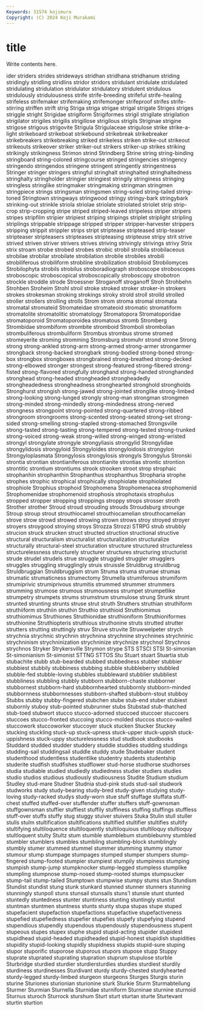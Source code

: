 ```yaml
---
Keywords: 31574 kojimura
Copyright: (C) 2024 Koji Murakami
---
```


# title

Write contents here.



ider striders strides strideways stridhan stridhana stridhanum
striding stridingly stridling stridlins stridor stridors stridulant stridulate stridulated stridulating
stridulation stridulator stridulatory stridulent stridulous stridulously stridulousness strife strife-breeding strifeful
strife-healing strifeless strifemaker strifemaking strifemonger strifeproof strifes strife-stirring striffen strift
strig Striga striga strigae strigal strigate Striges striges striggle stright
Strigidae strigiform Strigiformes strigil strigilate strigilation strigilator strigiles strigilis strigillose
strigilous strigils Striginae strigine strigose strigous strigovite Strigula Strigulaceae strigulose
strike strike-a-light strikeboard strikeboat strikebound strikebreak strikebreaker strikebreakers strikebreaking striked
strikeless striken strike-out strikeout strikeouts strikeover striker striker-out strikers striker-up
strikes striking strikingly strikingness Strimon strind Strindberg Strine string string-binding
stringboard string-colored stringcourse stringed stringencies stringency stringendo stringendos stringene stringent
stringently stringentness Stringer stringer stringers stringful stringhalt stringhalted stringhaltedness stringhalty
stringholder stringier stringiest stringily stringiness stringing stringless stringlike stringmaker stringmaking
stringman stringmen stringpiece strings stringsman stringsmen string-soled string-tailed string-toned Stringtown
stringways stringwood stringy stringy-bark stringybark strinking-out strinkle striola striolae striolate
striolated striolet strip strip-crop strip-cropping stripe striped striped-leaved stripeless striper
stripers stripes stripfilm stripier stripiest striping stripings striplet striplight stripling
striplings strippable strippage stripped stripper stripper-harvester strippers stripping strippit strippler
strips stript striptease stripteased strip-teaser stripteaser stripteasers stripteases stripteasing stripteuse
stripy strit strive strived striven striver strivers strives striving strivingly
strivings strivy Strix strix stroam strobe strobed strobes strobic strobil
strobila strobilaceous strobilae strobilar strobilate strobilation strobile strobiles strobili strobiliferous
strobiliform strobiline strobilization strobiloid Strobilomyces Strobilophyta strobils strobilus stroboradiograph stroboscope
stroboscopes stroboscopic stroboscopical stroboscopically stroboscopy strobotron strockle stroddle strode Stroessner
Stroganoff stroganoff Stroh Strohbehn Strohben Stroheim Strohl stroil stroke stroked
stroker stroker-in strokers strokes strokesman stroking strokings stroky strold stroll
strolld strolled stroller strollers strolling strolls Strom strom stroma stromal
stromata stromatal stromateid Stromateidae stromateoid stromatic stromatiform stromatolite stromatolitic stromatology
Stromatopora Stromatoporidae stromatoporoid Stromatoporoidea stromatous stromb Stromberg Strombidae strombiform strombite
stromboid Stromboli strombolian strombuliferous strombuliform Strombus strombus strome stromed stromeyerite
stroming stromming Stromsburg stromuhr strond strone Strong strong strong-ankled strong-arm
strong-armed strong-armer strongarmer strongback strong-backed strongbark strong-bodied strong-boned strong-box strongbox
strongboxes strongbrained strong-breathed strong-decked strong-elbowed stronger strongest strong-featured strong-fibered strong-fisted
strong-flavored strongfully stronghand strong-handed stronghanded stronghead strong-headed strongheaded strongheadedly strongheadedness
strongheadness stronghearted stronghold strongholds Stronghurst strongish strong-jawed strong-jointed stronglike strong-limbed
strong-looking strong-lunged strongly strong-man strongman strongmen strong-minded strong-mindedly strong-mindedness strong-nerved
strongness strongpoint strong-pointed strong-quartered strong-ribbed strongroom strongrooms strong-scented strong-seated strong-set
strong-sided strong-smelling strong-stapled strong-stomached Strongsville strong-tasted strong-tasting strong-tempered strong-tested strong-trunked
strong-voiced strong-weak strong-willed strong-winged strong-wristed strongyl strongylate strongyle strongyliasis strongylid
Strongylidae strongylidosis strongyloid Strongyloides strongyloidosis strongylon Strongyloplasmata Strongylosis strongylosis strongyls
Strongylus Stronski strontia strontian strontianiferous strontianite strontias strontic strontion strontitic
strontium strontiums strook strooken stroot strop strophaic strophanhin strophanthin Strophanthus
strophanthus Stropharia strophe strophes strophic strophical strophically strophiolate strophiolated strophiole
Strophius strophoid Strophomena Strophomenacea strophomenid Strophomenidae strophomenoid strophosis strophotaxis strophulus
stropped stropper stropping stroppings stroppy strops strosser stroth Strother strother
Stroud stroud strouding strouds Stroudsburg strounge Stroup stroup strout strouthiocamel
strouthiocamelian strouthocamelian strove strow strowd strowed strowing strown strows stroy
stroyed stroyer stroyers stroygood stroying stroys Strozza Strozzi STRPG strub
strubbly strucion struck strucken struct structed struction structional structive structural
structuralism structuralist structuralization structuralize structurally structural-steel structuration structure structured structureless
structurelessness structurely structurer structures structuring structurist strude strudel strudels strue
struggle struggled struggler strugglers struggles struggling strugglingly struis struissle Struldbrug
struldbrug Struldbruggian Struldbruggism strum Struma struma strumae strumas strumatic strumaticness
strumectomy Strumella strumiferous strumiform strumiprivic strumiprivous strumitis strummed strummer strummers
strumming strumose strumous strumousness strumpet strumpetlike strumpetry strumpets strums strumstrum
strumulose strung Strunk strunt strunted strunting strunts struse strut struth
Struthers struthian struthiform struthiiform struthiin struthin Struthio struthioid Struthiomimus struthiomimus
Struthiones Struthionidae struthioniform Struthioniformes struthionine Struthiopteris struthious struthonine struts strutted
strutter strutters strutting struttingly struv Struve struvite Struwwelpeter strych strychnia
strychnic strychnin strychnina strychnine strychnines strychninic strychninism strychninization strychninize strychnize
strychnol Strychnos strychnos Stryker Strykersville Strymon strype STS STSCI STSI
St-simonian St-simonianism St-simonist STTNG STTOS Stu Stuart stuart Stuartia stub
stubachite stubb stub-bearded stubbed stubbedness stubber stubbier stubbiest stubbily stubbiness
stubbing stubble stubbleberry stubbled stubble-fed stubble-loving stubbles stubbleward stubblier stubbliest
stubbliness stubbling stubbly stubborn stubborn-chaste stubborner stubbornest stubborn-hard stubbornhearted stubbornly
stubborn-minded stubbornness stubbornnesses stubborn-shafted stubborn-stout stubboy Stubbs stubby stubby-fingered stubchen
stube stub-end stuber stubiest stubornly stuboy stub-pointed stubrunner stubs Stubstad
stub-thatched stub-toed stubwort stucco stucco-adorned stuccoed stuccoer stuccoers stuccoes stucco-fronted
stuccoing stucco-molded stuccos stucco-walled stuccowork stuccoworker stuccoyer stuck stucken Stucker
Stuckey stucking stuckling stuck-up stuck-upness stuck-upper stuck-uppish stuck-uppishness stuck-uppy stucturelessness
stud studbook studbooks Studdard studded studder studdery studdie studdies studding
studdings studding-sail studdingsail studdle studdy stude Studebaker student studenthood studentless
studentlike studentry students studentship studerite studfish studfishes studflower stud-horse studhorse
studhorses studia studiable studied studiedly studiedness studier studiers studies studio
studios studious studiously studiousness Studite Studium studium Studley stud-mare Studner
Studnia stud-pink studs stud-sail studwork studworks study study-bearing study-bred study-given
studying study-loving study-racked studys study-worn stue stuff stuffage stuffata stuff-chest
stuffed stuffed-over stuffender stuffer stuffers stuff-gownsman stuffgownsman stuffier stuffiest stuffily
stuffiness stuffing stuffings stuffless stuff-over stuffs stuffy stug stuggy stuiver
stuivers Stuka Stulin stull stuller stulls stulm stultification stultifications stultified
stultifier stultifies stultify stultifying stultiloquence stultiloquently stultiloquious stultiloquy stultioquy stultloquent
stulty Stultz stum stumble stumblebum stumblebunny stumbled stumbler stumblers stumbles
stumbling stumbling-block stumblingly stumbly stumer stummed stummel stummer stumming stummy
stumor stumour stump stumpage stumpages stumped stumper stumpers stump-fingered stump-footed
stumpier stumpiest stumpily stumpiness stumping stumpish stump-jump stumpknocker stump-legged stumpless
stumplike stumpling stumpnose stump-nosed stump-rooted stumps stumpsucker stump-tail stump-tailed Stumptown
stumpwise stumpy stums stun Stundism Stundist stundist stung stunk stunkard
stunned stunner stunners stunning stunningly stunpoll stuns stunsail stunsails stuns'l
stunsle stunt stunted stuntedly stuntedness stunter stuntiness stunting stuntingly stuntist
stuntman stuntmen stuntness stunts stunty stupa stupas stupe stuped stupefacient
stupefaction stupefactions stupefactive stupefactiveness stupefied stupefiedness stupefier stupefies stupefy stupefying
stupend stupendious stupendly stupendous stupendously stupendousness stupent stupeous stupes stupex
stuphe stupid stupid-acting stupider stupidest stupidhead stupid-headed stupidheaded stupid-honest stupidish
stupidities stupidity stupid-looking stupidly stupidness stupids stupid-sure stuping stupor stuporific
stuporose stuporous stupors stupose stupp Stuppy stuprate stuprated stuprating stupration
stuprum stupulose sturble Sturbridge sturdied sturdier sturdiersturdies sturdies sturdiest sturdily
sturdiness sturdinesses Sturdivant sturdy sturdy-chested sturdyhearted sturdy-legged sturdy-limbed sturgeon sturgeons
Sturges Sturgis sturin sturine Sturiones sturionian sturionine sturk Sturkie Sturm
Sturmabteilung Sturmer Sturmian Sturnella Sturnidae sturniform Sturninae sturnine sturnoid Sturnus
sturoch Sturrock sturshum Sturt sturt sturtan sturte Sturtevant sturtin sturtion
